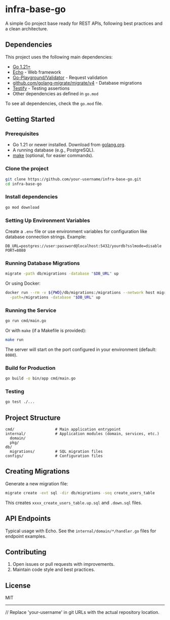 # infra-base-go

A simple Go project base ready for REST APIs, following best practices and a clean architecture.

## Dependencies

This project uses the following main dependencies:

- [Go 1.21+](https://golang.org/dl/)
- [Echo](https://github.com/labstack/echo) - Web framework
- [Go-Playground/Validator](https://github.com/go-playground/validator) - Request validation
- [github.com/golang-migrate/migrate/v4](https://github.com/golang-migrate/migrate) - Database migrations
- [Testify](https://github.com/stretchr/testify) - Testing assertions
- Other dependencies as defined in `go.mod`

To see all dependencies, check the `go.mod` file.

## Getting Started

### Prerequisites

- Go 1.21 or newer installed. Download from [golang.org](https://golang.org/dl/).
- A running database (e.g., PostgreSQL).
- [make](https://www.gnu.org/software/make/) (optional, for easier commands).

### Clone the project

```sh
git clone https://github.com/your-username/infra-base-go.git
cd infra-base-go
```

### Install dependencies

```sh
go mod download
```

### Setting Up Environment Variables

Create a `.env` file or use environment variables for configuration like database connection strings. Example:

```env
DB_URL=postgres://user:password@localhost:5432/yourdb?sslmode=disable
PORT=8080
```

### Running Database Migrations

```sh
migrate -path db/migrations -database "$DB_URL" up
```

Or using Docker:

```sh
docker run --rm -v ${PWD}/db/migrations:/migrations --network host migrate/migrate \
  -path=/migrations -database "$DB_URL" up
```

### Running the Service

```sh
go run cmd/main.go
```

Or with `make` (if a Makefile is provided):

```sh
make run
```

The server will start on the port configured in your environment (default: `8080`).

### Build for Production

```sh
go build -o bin/app cmd/main.go
```

### Testing

```sh
go test ./...
```

## Project Structure

```
cmd/                  # Main application entrypoint
internal/             # Application modules (domain, services, etc.)
  domain/
  pkg/
db/
  migrations/         # SQL migration files
configs/              # Configuration files
```

## Creating Migrations

Generate a new migration file:

```sh
migrate create -ext sql -dir db/migrations -seq create_users_table
```

This creates `xxxx_create_users_table.up.sql` and `.down.sql` files.

## API Endpoints

Typical usage with Echo. See the `internal/domain/*/handler.go` files for endpoint examples.

## Contributing

1. Open issues or pull requests with improvements.
2. Maintain code style and best practices.

## License

MIT

---

// Replace 'your-username' in git URLs with the actual repository location.
